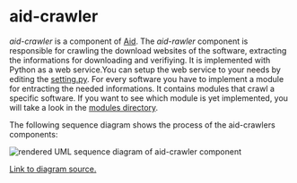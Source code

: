 # aid-crawler
_aid-crawler_ is a component of [Aid](https://github.com/berkholz/Aid). The _aid-rawler_ component is responsible for crawling the download websites of the software, extracting the informations for downloading and verifiying. 
It is implemented with Python as a web service.You can setup the web service to your needs by editing the [setting.py](./settings.py). For every software you have to implement a module for entracting the needed informations. 
It contains modules that crawl a specific software. If you want to see which module is yet implemented, you will take a look in the [modules directory](./modules).

The following sequence diagram shows the process of the aid-crawlers components:

![rendered UML sequence diagram of aid-crawler component](http://www.plantuml.com/plantuml/proxy?cache=no&src=https://raw.githubusercontent.com/berkholz/aid-crawler/refs/heads/main/doc/crawler_sequence.puml)

[Link to diagram source.](./doc/crawler_sequence.puml)


